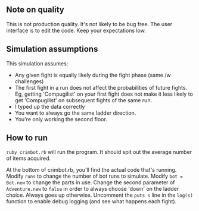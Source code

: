 ## Note on quality

This is not production quality.  It's not likely to be bug free.  The user interface is to edit the code.  Keep your expectations low.

## Simulation assumptions

This simulation assumes:
- Any given fight is equally likely during the fight phase (same /w challenges)
- The first fight in a run does not affect the probabilities of future fights.  Eg, getting 'Compugilist' on your first fight does not make it less likely to get 'Compugilist' on subsequent fights of the same run.
- I typed up the data correctly
- You want to always go the same ladder direction.
- You're only working the second floor.

## How to run

`ruby crimbot.rb` will run the program.  It should spit out the average number of items acquired.

At the bottom of crimbot.rb, you'll find the actual code that's running.  Modify `runs` to change the number of bot runs to simulate.  Modify `bot = Bot.new` to change the parts in use.  Change the second parameter of `Adventure.new` to `false` in order to always choose 'down' on the ladder choice.  Always goes up otherwise.  Uncomment the `puts s` line in the `log(s)` function to enable debug logging (and see what happens each fight).

